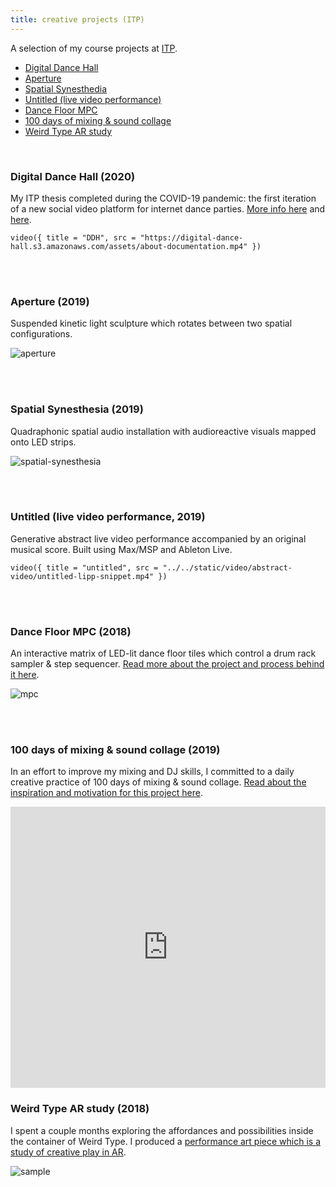 ```yaml
---
title: creative projects (ITP)
---
```


A selection of my course projects at [ITP](https://tisch.nyu.edu/itp).

-   [Digital Dance Hall](#ddh)
-   [Aperture](#aperture)
-   [Spatial Synesthedia](#spatial-synesthesia)
-   [Untitled (live video performance)](#untitled-lipp)
-   [Dance Floor MPC](#dance-floor-mpc)
-   [100 days of mixing & sound collage](#100-days-mixing)
-   [Weird Type AR study](#weird-type-ar-study)

<br/>

<h3 id="ddh">Digital Dance Hall (2020)</h3>

My ITP thesis completed during the COVID-19 pandemic: the first iteration of a new social video platform for internet dance parties. [More info here](https://digital-dance-hall.netlify.app/about/) and [here](/slices/digital-dance-hall/).

`video({ title = "DDH", src = "https://digital-dance-hall.s3.amazonaws.com/assets/about-documentation.mp4" })`

<br /> <br />

<h3 id="aperture">Aperture (2019)</h3>

Suspended kinetic light sculpture which rotates between two spatial configurations.

![aperture](./aperture.jpg)

<br /> <br />

<h3 id="spatial-synesthesia">Spatial Synesthesia (2019)</h3>

Quadraphonic spatial audio installation with audioreactive visuals mapped onto LED strips.

![spatial-synesthesia](./spatial-synesthesia.jpg)

<br /> <br />

<h3 id="untitled-lipp">Untitled (live video performance, 2019)</h3>

Generative abstract live video performance accompanied by an original musical score. Built using Max/MSP and Ableton Live.

`video({ title = "untitled", src = "../../static/video/abstract-video/untitled-lipp-snippet.mp4" })`

<br /> <br />

<h3 id="dance-floor-mpc">Dance Floor MPC (2018)</h3>

An interactive matrix of LED-lit dance floor tiles which control a drum rack sampler & step sequencer. [Read more about the project and process behind it here](/slices/dance-floor-mpc).

![mpc](./dance-floor-mpc.gif)

<br/> <br/>

<h3 id="100-days-mixing">100 days of mixing & sound collage (2019)</h3>

In an effort to improve my mixing and DJ skills, I committed to a daily creative practice of 100 days of mixing & sound collage. [Read about the inspiration and motivation for this project here](/blog/itp/100-days-of-making/day-1/).

<iframe width="100%" height="450" scrolling="no" frameborder="no" allow="autoplay" src="https://w.soundcloud.com/player/?url=https%3A//api.soundcloud.com/playlists/697712136&color=%23ff5500&auto_play=false&hide_related=true&show_comments=false&show_user=true&show_reposts=false&show_teaser=false"></iframe>

<h3 id="weird-type-ar-study">Weird Type AR study (2018)</h3>

I spent a couple months exploring the affordances and possibilities inside the container of Weird Type.
I produced a [performance art piece which is a study of creative play in AR](/slices/weird-type-ar-study).

![sample](./weird-type-sample.gif)
